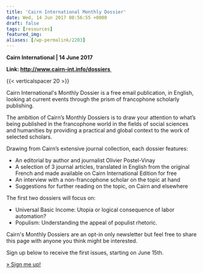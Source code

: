 ```yaml
---
title: 'Cairn International Monthly Dossier'
date: Wed, 14 Jun 2017 08:56:55 +0000
draft: false
tags: [resources]
featured_img: 
aliases: [/wp-permalink/2203]
---
```


<div class="entry-post"><strong>Cairn International | 14 June 2017</strong>

<strong>Link: <a href="http://www.cairn-int.info/dossiers">http://www.cairn-int.info/dossiers </a></strong>

{{< verticalspacer 20 >}}

Cairn International's Monthly Dossier is a free email publication, in English, looking at current events through the prism of francophone scholarly publishing.

The ambition of Cairn’s Monthly Dossiers is to draw your attention to what’s being published in the francophone world in the fields of social sciences and humanities by providing a practical and global context to the work of selected scholars.

Drawing from Cairn’s extensive journal collection, each dossier features:
<ul class="bullets_list">
 	<li>An editorial by author and journalist Olivier Postel-Vinay</li>
 	<li>A selection of 3 journal articles, translated in English from the original French and made available on Cairn International Edition for free</li>
 	<li>An interview with a non-francophone scholar on the topic at hand</li>
 	<li>Suggestions for further reading on the topic, on Cairn and elsewhere</li>
</ul>
The first two dossiers will focus on:
<ul class="bullets_list">
 	<li>Universal Basic Income: Utopia or logical consequence of labor automation?</li>
 	<li>Populism: Understanding the appeal of populist rhetoric.</li>
</ul>
Cairn's Monthly Dossiers are an opt-in only newsletter but feel free to share this page with anyone you think might be interested.

Sign up below to receive the first issues, starting on June 15th.

<a class="more-link" href="http://www.cairn-int.info/dossiers">» Sign me up!</a></div>